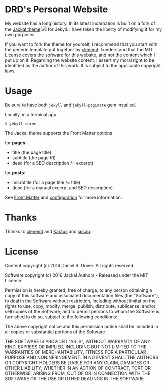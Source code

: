# DRD's Personal Website

My website has a long history. In its latest incarnation is built on a
fork of the [Jackal theme][1] ![](https://img.shields.io/npm/l/express.svg?maxAge=2592000?style=flat-square)
for Jekyll. I have taken the liberty of modifying it for my own purposes.

If you want to fork the theme for yourself, I recommend that you start
with the generic template put together by [clenemt][1]. I understand
that the MIT License covers the software for this website, and not the
content which I put up on it. Regarding the website content, I assert my
moral right to be identified as the author of this work. It is subject
to the applicable copyright laws.

[1]: https://clenemt.github.io/jackal/

# Usage

Be sure to have both `jekyll` and `jekyll-paginate` gem installed.

Locally, in a terminal app:

```
$ jekyll serve
```

The Jackal theme supports the Front Matter options

for **pages**:
* title (the page title)
* subtitle (the page h1)
* desc (for a SEO description /= excerpt)

for **posts**:
* microtitle (for a page title /= title)
* desc (for a manual excerpt and SEO description)

See [Front Matter](https://jekyllrb.com/docs/frontmatter/) and [configuration](https://jekyllrb.com/docs/configuration/) for more information.

# Thanks

Thanks to [clenemt][1] and [Kactus](https://github.com/nickbalestra/kactus) and [jaicab]( https://github.com/jaicab/jaicab.github.io).

# License

Content copyright (c) 2016 Daniel R. Driver. All rights reserved.

Software copyright (c) 2016 Jackal Authors - Released under the MIT License.

Permission is hereby granted, free of charge, to any person obtaining a copy of this software and associated documentation files (the "Software"), to deal in the Software without restriction, including without limitation the rights to use, copy, modify, merge, publish, distribute, sublicense, and/or sell copies of the Software, and to permit persons to whom the Software is furnished to do so, subject to the following conditions:

The above copyright notice and this permission notice shall be included in all copies or substantial portions of the Software.

THE SOFTWARE IS PROVIDED "AS IS", WITHOUT WARRANTY OF ANY KIND, EXPRESS OR IMPLIED, INCLUDING BUT NOT LIMITED TO THE WARRANTIES OF MERCHANTABILITY, FITNESS FOR A PARTICULAR PURPOSE AND NONINFRINGEMENT. IN NO EVENT SHALL THE AUTHORS OR COPYRIGHT HOLDERS BE LIABLE FOR ANY CLAIM, DAMAGES OR OTHER LIABILITY, WHETHER IN AN ACTION OF CONTRACT, TORT OR OTHERWISE, ARISING FROM, OUT OF OR IN CONNECTION WITH THE SOFTWARE OR THE USE OR OTHER DEALINGS IN THE SOFTWARE.